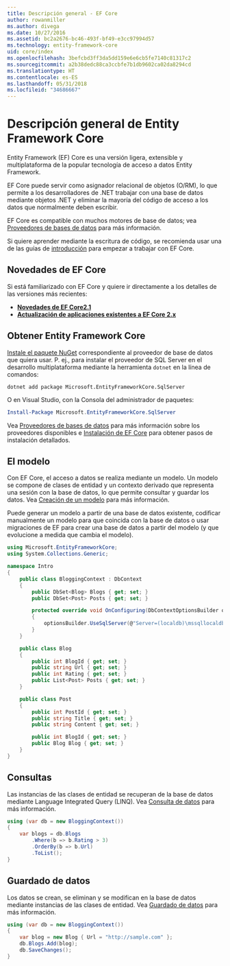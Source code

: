 ```yaml
---
title: Descripción general - EF Core
author: rowanmiller
ms.author: divega
ms.date: 10/27/2016
ms.assetid: bc2a2676-bc46-493f-bf49-e3cc97994d57
ms.technology: entity-framework-core
uid: core/index
ms.openlocfilehash: 3befcbd3ff3da5dd159e6e6cb5fe7140c81317c2
ms.sourcegitcommit: a2b38dedc88ca3ccbfe7b1db9602ca02da8294cd
ms.translationtype: HT
ms.contentlocale: es-ES
ms.lasthandoff: 05/31/2018
ms.locfileid: "34686667"
---
```

# <a name="entity-framework-core-quick-overview"></a>Descripción general de Entity Framework Core

Entity Framework (EF) Core es una versión ligera, extensible y multiplataforma de la popular tecnología de acceso a datos Entity Framework.

EF Core puede servir como asignador relacional de objetos (O/RM), lo que permite a los desarrolladores de .NET trabajar con una base de datos mediante objetos .NET y eliminar la mayoría del código de acceso a los datos que normalmente deben escribir. 

EF Core es compatible con muchos motores de base de datos; vea [Proveedores de bases de datos](providers/index.md) para más información.

Si quiere aprender mediante la escritura de código, se recomienda usar una de las guías de [introducción](get-started/index.md) para empezar a trabajar con EF Core.

## <a name="what-is-new-in-ef-core"></a>Novedades de EF Core

Si está familiarizado con EF Core y quiere ir directamente a los detalles de las versiones más recientes:

- **[Novedades de EF Core2.1](xref:core/what-is-new/ef-core-2.1)**
- **[Actualización de aplicaciones existentes a EF Core 2.x](xref:core/miscellaneous/1x-2x-upgrade)**


## <a name="get-entity-framework-core"></a>Obtener Entity Framework Core

[Instale el paquete NuGet](https://docs.nuget.org/ndocs/quickstart/use-a-package) correspondiente al proveedor de base de datos que quiera usar. P. ej., para instalar el proveedor de SQL Server en el desarrollo multiplataforma mediante la herramienta `dotnet` en la línea de comandos:

``` Console
dotnet add package Microsoft.EntityFrameworkCore.SqlServer
```

O en Visual Studio, con la Consola del administrador de paquetes:

``` PowerShell
Install-Package Microsoft.EntityFrameworkCore.SqlServer
```
Vea [Proveedores de bases de datos](providers/index.md) para más información sobre los proveedores disponibles e [Instalación de EF Core](get-started/install/index.md) para obtener pasos de instalación detallados.

## <a name="the-model"></a>El modelo

Con EF Core, el acceso a datos se realiza mediante un modelo. Un modelo se compone de clases de entidad y un contexto derivado que representa una sesión con la base de datos, lo que permite consultar y guardar los datos. Vea [Creación de un modelo](modeling/index.md) para más información.

Puede generar un modelo a partir de una base de datos existente, codificar manualmente un modelo para que coincida con la base de datos o usar migraciones de EF para crear una base de datos a partir del modelo (y que evolucione a medida que cambia el modelo).

``` csharp
using Microsoft.EntityFrameworkCore;
using System.Collections.Generic;

namespace Intro
{
    public class BloggingContext : DbContext
    {
        public DbSet<Blog> Blogs { get; set; }
        public DbSet<Post> Posts { get; set; }

        protected override void OnConfiguring(DbContextOptionsBuilder optionsBuilder)
        {
            optionsBuilder.UseSqlServer(@"Server=(localdb)\mssqllocaldb;Database=MyDatabase;Trusted_Connection=True;");
        }
    }

    public class Blog
    {
        public int BlogId { get; set; }
        public string Url { get; set; }
        public int Rating { get; set; }
        public List<Post> Posts { get; set; }
    }

    public class Post
    {
        public int PostId { get; set; }
        public string Title { get; set; }
        public string Content { get; set; }

        public int BlogId { get; set; }
        public Blog Blog { get; set; }
    }
}
```

## <a name="querying"></a>Consultas

Las instancias de las clases de entidad se recuperan de la base de datos mediante Language Integrated Query (LINQ). Vea [Consulta de datos](querying/index.md) para más información.

``` csharp
using (var db = new BloggingContext())
{
    var blogs = db.Blogs
        .Where(b => b.Rating > 3)
        .OrderBy(b => b.Url)
        .ToList();
}
```

## <a name="saving-data"></a>Guardado de datos

Los datos se crean, se eliminan y se modifican en la base de datos mediante instancias de las clases de entidad. Vea [Guardado de datos](saving/index.md) para más información.

``` csharp
using (var db = new BloggingContext())
{
    var blog = new Blog { Url = "http://sample.com" };
    db.Blogs.Add(blog);
    db.SaveChanges();
}
```
